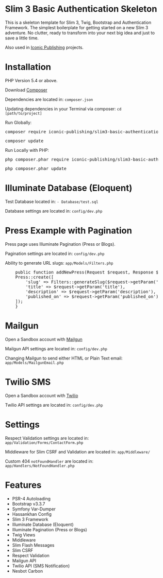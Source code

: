 # Slim 3 Basic Authentication Skeleton
This is a skeleton template for Slim 3, Twig, Bootstrap and Authentication Framework. The simplest boilerplate for getting started on a new Slim 3 adventure. No clutter, ready to transform into your next big idea and just to save a little time.

Also used in <a href="https://www.iconic-publishing.com" target="_blank">Iconic Publishing</a> projects.

# Installation

PHP Version 5.4 or above.
					
Download <a href="https://getcomposer.org/" target="_blank">Composer</a>

Dependencies are located in: <code>composer.json</code>

Updating dependencies in your Terminal via composer: <code>cd [path/to/project]</code>
					
Run Globally:
					
<pre>composer require iconic-publishing/slim3-basic-authentication-skeleton</pre>

<pre>composer update</pre>
					
Run Locally with PHP:
					
<pre>php composer.phar require iconic-publishing/slim3-basic-authentication-skeleton</pre>

<pre>php composer.phar update</pre>

# Illuminate Database (Eloquent)
					
Test Database located in: <code>- Database/test.sql</code>
					
Database settings are located in: <code>config/dev.php</code>

# Press Example with Pagination
					
Press page uses Illuminate Pagination (Press or Blogs).</code>
					
Pagination settings are located in: <code>config/dev.php</code></code>
					
Ability to generate URL slugs: <code>app/Models/Filters.php</code>

<pre>
    public function addNewPress(Request $request, Response $response) {
	Press::create([
		'slug' => Filters::generateSlug($request->getParam('title')),
		'title' => $request->getParam('title'),
		'description' => $request->getParam('description'),
		'published_on' => $request->getParam('published_on')
	]);
    }
</pre>

# Mailgun
					
Open a Sandbox account with <a href="https://www.mailgun.com" target="_blank">Mailgun</a>
					
Mailgun API settings are located in: <code>config/dev.php</code>
					
Changing Mailgun to send either HTML or Plain Text email: <code>app/Models/MailgunEmail.php</code>
					
# Twilio SMS
					
Open a Sandbox account with <a href="https://www.twilio.com" target="_blank">Twilio</a>
					
Twilio API settings are located in: <code>config/dev.php</code>
					
# Settings
					
Respect Validation settings are located in: <code>app/Validation/Forms/ContactForm.php</code>
					
Middleware for Slim CSRF and Validation are located in: <code>app/Middleware/</code>
					
Custom 404 <code>notFoundHandler</code> are located in: <code>app/Handlers/NotFoundHandler.php</code>

# Features

<ul>
<li>PSR-4 Autoloading</li>
<li>Bootstrap v3.3.7</li>
<li>Symfony Var-Dumper</li>
<li>Hassankhan Config</li>
<li>Slim 3 Framework</li>
<li>Illuminate Database (Eloquent)</li>
<li>Illuminate Pagination (Press or Blogs)</li>
<li>Twig Views</li>
<li>Middleware</li>
<li>Slim Flash Messages</li>
<li>Slim CSRF</li>
<li>Respect Validation</li>
<li>Mailgun API</li>
<li>Twilio API (SMS Notification)</li>
<li>Nesbot Carbon</li>
</ul>


